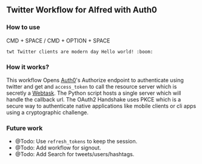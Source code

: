 Twitter Workflow for Alfred with Auth0
---


### How to use 

CMD + SPACE / CMD + OPTION + SPACE 

`twt Twitter clients are modern day Hello world! :boom:`

### How it works?
This workflow Opens [Auth0](https://auth0.com/)'s Authorize endpoint to authenticate using twitter and get and `access_token` to call the resource server which is secretly a [Webtask](https://webtask.io). The Python script hosts a single server which will handle the callback url. The OAuth2 Handshake uses PKCE which is a secure way to authenticate native applications like mobile clients or cli apps using a cryptographic challenge.

### Future work

- @Todo: Use `refresh_tokens` to keep the session.
- @Todo: Add workflow for signout.
- @Todo: Add Search for tweets/users/hashtags.
